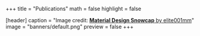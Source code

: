 +++
title = "Publications"
math = false
highlight = false

[header]
  caption = "Image credit: [**Material Design Snowcap** by elite001mm](https://www.deviantart.com/elite001mm)"
  image = "banners/default.png"
  preview = false
+++
